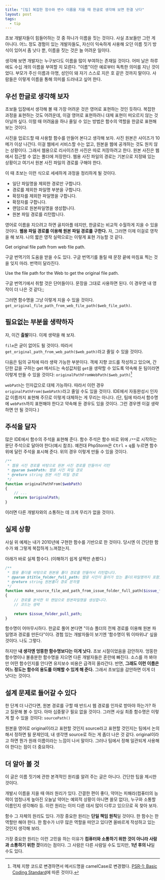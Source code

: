 ```yaml
---
title: "[팁] 복잡한 함수와 변수 이름을 지을 때 한글로 생각해 보면 한결 낫다" 
layout: post
tags: 
  - tip
---
```



초보 개발자들이 힘들어하는 것 중 하나가 이름을 짓는 것이다. 사실 초보들만 그런 게 아니다. 어느 정도 경험이 있는 개발자들도, 자신이 익숙하게 사용해 오던 이름 짓기 방식이 있어서 좀 낫다 뿐, 이름을 짓는 것은 늘 어려운 일이다.

생각해 보면 개발자는 누구보다도 이름을 많이 부여하는 존재일 것이다. 어떠 날은 하루에도 수십 개의 이름을 부여할 지 모른다. "이름"이란 예로부터 독특한 의미를 지닌 것이었다. 부모가 주신 이름과 아명, 성인이 돼 자기 스스로 지은 호 같은 것까지 말이다. 사람들은 이렇게 이름을 통해 의미를 드러내고 싶어 한다. 


## 우선 한글로 생각해 보자

초보들 입장에서 생각해 볼 때 가장 어려운 것은 영어로 표현하는 것인 듯하다. 복잡한 과정을 표현하는 것도 어려운데, 이걸 영어로 표현하려니 대체 표현이 떠오르지 않는 것 아닐까 싶다. 이럴 때 어려움을 하나 줄일 수 있는 방법은 함수의 역할을 한글로 표현해 보는 것이다.

사진을 업로드할 때 사용할 함수를 만들어 본다고 생각해 보자. 사진 원본은 사이즈가 10메가 이상 나간다. 이걸 웹에서 서비스할 수는 없고, 원본을 웹에 공개하는 것도 원치 않는 상황이다. 그래서 웹용으로 리사이즈한 사진은 따로 저장하려고 한다. 원본 사진은 웹에서 접근할 수 없는 폴더에 저장한다. 웹용 사진 파일의 경로는 기본으로 지정돼 있는 상황이고 여기서 원본 사진 파일의 경로를 구해야 한다. 

이 때 초보는 이런 식으로 세세하게 과정을 정리하게 될 것이다.

- 일단 파일명을 제외한 경로만 구합니다.
- 경로를 제외한 파일명 부분을 구합니다.
- 확장자를 제외한 파일명을 구합니다.
- 확장자를 구합니다.
- 랜덤으로 원본파일명을 생성합니다.
- 원본 파일 경로를 리턴합니다.

영어로 이름을 지으려고 하면 골치아플 테지만, 한글로는 비교적 수월하게 지을 수 있을 것이다. **웹용 파일 경로를 이용해 원본 파일 경로를 구한다.** 자, 그러면 이제 이걸로 영작을 해 보자. 나의 짧은 영작 실력으로는 이렇게 표현 가능할 것 같다.

Get original file path from web file path.

구글 번역기의 도움을 받을 수도 있다. 구글 번역기를 돌릴 때 문장 끝에 마침표 찍는 것을 잊지 마라. 번역이 달라진다.

Use the file path for the Web to get the original file path.

구글 번역기에서 취할 것은 단어들이다. 문장을 그대로 사용하면 된다. 이 경우엔 내 영작이 더 나은 것 같다;;

그러면 함수명을 그냥 이렇게 지을 수 있을 것이다. `get_original_file_path_from_web_file_path($web_file_path)`.


## 필요없는 부분을 생략하자

자, 이건 **출발**이다. 이제 생략을 해 보자. 

`file`은 굳이 없어도 될 것이다. 따라서 `get_original_path_from_web_path($web_path)`라고 줄일 수 있을 것이다. 

다음은 팀의 규칙에 따라 생략 가능한 부분이다. 객체 지향 코드를 작성하고 있으며, 간단한 값을 구하는 get 메서드는 속성값처럼 `get`을 생략할 수 있도록 약속해 둔 팀이라면 이렇게 만들 수 있을 것이다: `originalPathFromWebPath($web_path)`[^psr-1]

[^psr-1]: 객체 지향 코드로 변경하면서 메서드명을 camelCase로 변경했다. [PSR-1: Basic Coding Standard](http://www.php-fig.org/psr/psr-1/)에 따른 것이다.

`webPath`는 인자값으로 대체 가능하다. 따라서 이런 경우 `originalPathFrom($webPath)`라고 줄일 수도 있을 것이다. IDE에서 자동완성시 인자값 이름까지 표현해 주므로 이렇게 대체하는 게 무리는 아니다. (단, 팀에 따라서 함수명에 `webPath`까지 표현해야 한다고 약속해 둔 경우도 있을 것이다. 그런 경우엔 이걸 생략하면 안 될 것이다.)


## 주석을 달자

많은 IDE에서 함수의 주석을 표현해 준다. 함수 주석은 함수 바로 위에 `/**`로 시작하는 문단 주석으로 달아야 한다(예시 참조). 예컨대 PhpStorm은 <kbd>Ctrl</kbd> + <kbd>q</kbd>를 누르면 함수 위에 달린 주석을 표시해 준다. 위의 경우 이렇게 만들 수 있을 것이다.

~~~ php
/**
 * 웹용 사진 경로를 바탕으로 원본 사진 경로를 만들어서 리턴
 * @param $webPath: 웹용 사진 파일 경로
 * @return string 원본 사진 파일 경로
 */
function originalPathFrom($webPath)
{
	// ...
	return $originalPath;
}
~~~

이러면 다른 개발자와의 소통하는 데 크게 무리가 없을 것이다.


## 실제 상황

사실 위 예제는 내가 2010년에 구현한 함수를 기반으로 한 것이다. 당시엔 이 간단한 함수가 왜 그렇게 복잡하게 느껴졌는지.

아래가 바로 실제 함수다. (이해하기 쉽게 살짝만 손봤다.)

~~~ php
/**
 * 웹용 폴더를 바탕으로 원본용 폴더 경로를 만들어서 리턴합니다.
 * @param $title_folder_full_path: 웹용 사진이 들어가 있는 폴더(파일명까지 포함)
 * @return string 원본폴더 경로 문자열
 */
function make_source_file_and_path_from_issue_folder_full_path($issue_folder_full_path)
{
	// 경로를 분석한 뒤 랜덤으로 원본파일명을 생성합니다.
	// 코드는 생략
	
	return $issue_folder_pull_path;
}
~~~

함수명이 어마무시하다. 한글로 풀어 본다면 "이슈 폴더의 전체 경로를 이용해 원본 파일명과 경로를 만든다"이다. 경험 있는 개발자들이 보기엔 '함수명이 뭐 이따위냐' 싶을 것이다. 나도 그렇다.

하지만 **내 생각엔 엉뚱한 함수명보다는 이게 낫다.** 초보 시절이었음을 감안하자. 엉뚱한 함수명이나 불충분한 함수명을 지으면 다른 개발자들은 혼란에 빠진다. 소스를 까 봐야만 어떤 함수인지를 안다면 유지보수 비용은 급격히 올라간다. 반면, **그래도 이런 이름은 어느 정도는 함수의 용도를 이해할 수 있게 해 준다.** 그래서 초보임을 감안하면 이게 더 낫다는 것이다.


## 설계 문제로 들어갈 수 있다

한 단계 더 나간다면, 원본 경로를 구할 때 반드시 웹 경로를 인자로 받아야 하는가? 하고 질문해 볼 수 있다. 아마 십중팔구 필요 없을 것이다. 그러면 사실 최종 함수명은 이렇게 할 수 있을 것이다: `sourcePath()`

원본을 영어로 original이라고 표현할 것인지 source라고 표현할 것인지는 팀에서 논의해서 정하면 될 문제인데, 내 생각엔 source로 하는 게 좀더 나은 것 같다. original이라고 하면 뭔가 원래 이름이라는 느낌이 나서 말이다. 그러나 팀에서 정해 일관되게 사용해야 한다는 점이 더 중요하다.


## 더 알아 볼 것

이 글은 이름 짓기에 관한 본격적인 원리를 알려 주는 글은 아니다. 간단한 팁을 제시한 것이다. 

개발시 이름을 지을 때 여러 원리가 있다. 간결한 편이 좋다, 약어는 피해라(컴퓨터의 능력이 엄청나게 높아진 오늘날 약어는 예외적 상황이 아니면 쓸모 없다), 누구와 소통할 이름인지 생각해라 등. 이런 원리는 이미 다른 데서 많이 다루고 있으므로 꼭 찾아 보자.

함수 그 자체의 원리도 있다. 가장 중요한 원리는 **단일 책임 원칙**일 것이다. 한 함수는 한 역할만 해야 한다. 한 함수가 너무 많은 역할을 떠안고 있다면 올바르게 작성하고 있는 것인지 생각해 보라. 

가장 중요한 원리는 이런 고민을 하는 이유가 **컴퓨터와 소통하기 위한 것이 아니라 사람과 소통하기 위한 것**이라는 점이다. 그 사람은 다른 사람일 수도 있지만, **1년 후의 나**일 수도 있다.

